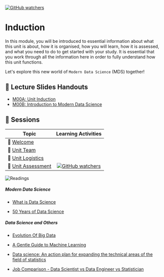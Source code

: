 [![GitHub watchers](https://img.shields.io/badge/tulip--lab-Modern--Data--Science-brightgreen)](../README.md)

# Induction

In this module, you will be introduced to essential information about what this unit is about, how it is organised, how you will learn, how it is assessed, and what you need to do to get started with your study. It is essential that you work through all the information here in order to fully understand how this unit functions.

Let's explore this new world of `Modern Data Science` (MDS) together!

## :notebook_with_decorative_cover: Lecture Slides Handouts

- [M00A: Unit Induction](https://github.com/tulip-lab/handouts/blob/main/mds/SIT742M00A.pdf)  
- [M00B: Introduction to Modern Data Science](https://github.com/tulip-lab/handouts/blob/main/mds/SIT742M00B.pdf)  

## :microscope: Sessions

| Topic         | Learning Activities           |  
| ------------- |:-------------:|  
| :page_with_curl: [Welcome](M00A-Welcome.md) |
| :page_with_curl: [Unit Team](M00B-Team.md)
| :page_with_curl: [Unit Logistics](M00C-Logistics.md)
| :page_with_curl: [Unit Assessment](M00D-Assessment.md) | [![GitHub watchers](https://img.shields.io/badge/MDS-Learning--Activity-yellow)](M00D-Assessment.md#Activity) | 

![Readings](https://img.shields.io/badge/MDS-Readings-red)

##### Modern Data Science

- [What is Data Science](http://cdn.oreilly.com/radar/2010/06/What_is_Data_Science.pdf)

- [50 Years of Data Science](https://courses.csail.mit.edu/18.337/2015/docs/50YearsDataScience.pdf)


##### Data Science and Others

- [Evolution Of Big Data](https://cloudtweaks.com/2013/11/evolution-of-big-data/)

- [A Gentle Guide to Machine Learning](https://monkeylearn.com/blog/gentle-guide-to-machine-learning/)
- [Data science: An action plan for expanding the technical areas of the field of statistics](https://doi.org/10.1002/sam.11239)
- [Job Comparison - Data Scientist vs Data Engineer vs Statistician](https://www.analyticsvidhya.com/blog/2015/10/job-comparison-data-scientist-data-engineer-statistician/)
